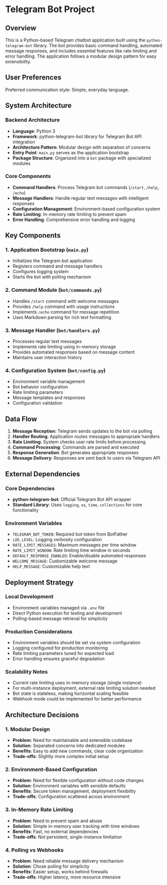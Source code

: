 # Telegram Bot Project

## Overview

This is a Python-based Telegram chatbot application built using the `python-telegram-bot` library. The bot provides basic command handling, automated message responses, and includes essential features like rate limiting and error handling. The application follows a modular design pattern for easy extensibility.

## User Preferences

Preferred communication style: Simple, everyday language.

## System Architecture

### Backend Architecture
- **Language**: Python 3
- **Framework**: python-telegram-bot library for Telegram Bot API integration
- **Architecture Pattern**: Modular design with separation of concerns
- **Entry Point**: `main.py` serves as the application bootstrap
- **Package Structure**: Organized into a `bot` package with specialized modules

### Core Components
- **Command Handlers**: Process Telegram bot commands (`/start`, `/help`, `/echo`)
- **Message Handlers**: Handle regular text messages with intelligent responses
- **Configuration Management**: Environment-based configuration system
- **Rate Limiting**: In-memory rate limiting to prevent spam
- **Error Handling**: Comprehensive error handling and logging

## Key Components

### 1. Application Bootstrap (`main.py`)
- Initializes the Telegram bot application
- Registers command and message handlers
- Configures logging system
- Starts the bot with polling mechanism

### 2. Command Module (`bot/commands.py`)
- Handles `/start` command with welcome messages
- Provides `/help` command with usage instructions
- Implements `/echo` command for message repetition
- Uses Markdown parsing for rich text formatting

### 3. Message Handler (`bot/handlers.py`)
- Processes regular text messages
- Implements rate limiting using in-memory storage
- Provides automated responses based on message content
- Maintains user interaction history

### 4. Configuration System (`bot/config.py`)
- Environment variable management
- Bot behavior configuration
- Rate limiting parameters
- Message templates and responses
- Configuration validation

## Data Flow

1. **Message Reception**: Telegram sends updates to the bot via polling
2. **Handler Routing**: Application routes messages to appropriate handlers
3. **Rate Limiting**: System checks user rate limits before processing
4. **Command Processing**: Commands are parsed and executed
5. **Response Generation**: Bot generates appropriate responses
6. **Message Delivery**: Responses are sent back to users via Telegram API

## External Dependencies

### Core Dependencies
- **python-telegram-bot**: Official Telegram Bot API wrapper
- **Standard Library**: Uses `logging`, `os`, `time`, `collections` for core functionality

### Environment Variables
- `TELEGRAM_BOT_TOKEN`: Required bot token from BotFather
- `LOG_LEVEL`: Logging verbosity configuration
- `RATE_LIMIT_MESSAGES`: Maximum messages per time window
- `RATE_LIMIT_WINDOW`: Rate limiting time window in seconds
- `DEFAULT_RESPONSE_ENABLED`: Enable/disable automated responses
- `WELCOME_MESSAGE`: Customizable welcome message
- `HELP_MESSAGE`: Customizable help text

## Deployment Strategy

### Local Development
- Environment variables managed via `.env` file
- Direct Python execution for testing and development
- Polling-based message retrieval for simplicity

### Production Considerations
- Environment variables should be set via system configuration
- Logging configured for production monitoring
- Rate limiting parameters tuned for expected load
- Error handling ensures graceful degradation

### Scalability Notes
- Current rate limiting uses in-memory storage (single instance)
- For multi-instance deployment, external rate limiting solution needed
- Bot state is stateless, making horizontal scaling feasible
- Webhook mode could be implemented for better performance

## Architecture Decisions

### 1. Modular Design
- **Problem**: Need for maintainable and extensible codebase
- **Solution**: Separated concerns into dedicated modules
- **Benefits**: Easy to add new commands, clear code organization
- **Trade-offs**: Slightly more complex initial setup

### 2. Environment-Based Configuration
- **Problem**: Need for flexible configuration without code changes
- **Solution**: Environment variables with sensible defaults
- **Benefits**: Secure token management, deployment flexibility
- **Trade-offs**: Configuration scattered across environment

### 3. In-Memory Rate Limiting
- **Problem**: Need to prevent spam and abuse
- **Solution**: Simple in-memory user tracking with time windows
- **Benefits**: Fast, no external dependencies
- **Trade-offs**: Not persistent, single-instance limitation

### 4. Polling vs Webhooks
- **Problem**: Need reliable message delivery mechanism
- **Solution**: Chose polling for simplicity
- **Benefits**: Easier setup, works behind firewalls
- **Trade-offs**: Higher latency, more resource intensive